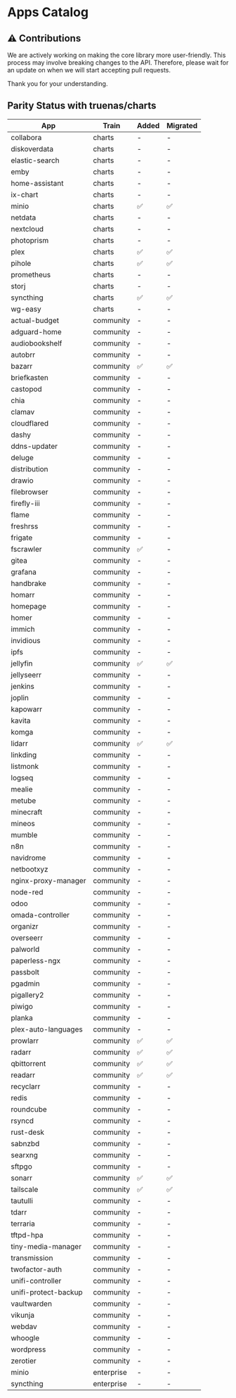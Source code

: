 # Apps Catalog


## ⚠️ **Contributions**

We are actively working on making the core library more user-friendly.
This process may involve breaking changes to the API.
Therefore, please wait for an update on when we will start accepting pull requests.

Thank you for your understanding.

## Parity Status with truenas/charts

| App                  | Train      | Added | Migrated |
| -------------------- | ---------- | ----- | -------- |
| collabora            | charts     | -     | -        |
| diskoverdata         | charts     | -     | -        |
| elastic-search       | charts     | -     | -        |
| emby                 | charts     | -     | -        |
| home-assistant       | charts     | -     | -        |
| ix-chart             | charts     | -     | -        |
| minio                | charts     | ✅    | ✅       |
| netdata              | charts     | -     | -        |
| nextcloud            | charts     | -     | -        |
| photoprism           | charts     | -     | -        |
| plex                 | charts     | ✅    | ✅       |
| pihole               | charts     | ✅    | ✅       |
| prometheus           | charts     | -     | -        |
| storj                | charts     | -     | -        |
| syncthing            | charts     | ✅    | ✅       |
| wg-easy              | charts     | -     | -        |
| actual-budget        | community  | -     | -        |
| adguard-home         | community  | -     | -        |
| audiobookshelf       | community  | -     | -        |
| autobrr              | community  | -     | -        |
| bazarr               | community  | ✅    | ✅       |
| briefkasten          | community  | -     | -        |
| castopod             | community  | -     | -        |
| chia                 | community  | -     | -        |
| clamav               | community  | -     | -        |
| cloudflared          | community  | -     | -        |
| dashy                | community  | -     | -        |
| ddns-updater         | community  | -     | -        |
| deluge               | community  | -     | -        |
| distribution         | community  | -     | -        |
| drawio               | community  | -     | -        |
| filebrowser          | community  | -     | -        |
| firefly-iii          | community  | -     | -        |
| flame                | community  | -     | -        |
| freshrss             | community  | -     | -        |
| frigate              | community  | -     | -        |
| fscrawler            | community  | ✅    | -        |
| gitea                | community  | -     | -        |
| grafana              | community  | -     | -        |
| handbrake            | community  | -     | -        |
| homarr               | community  | -     | -        |
| homepage             | community  | -     | -        |
| homer                | community  | -     | -        |
| immich               | community  | -     | -        |
| invidious            | community  | -     | -        |
| ipfs                 | community  | -     | -        |
| jellyfin             | community  | ✅    | ✅       |
| jellyseerr           | community  | -     | -        |
| jenkins              | community  | -     | -        |
| joplin               | community  | -     | -        |
| kapowarr             | community  | -     | -        |
| kavita               | community  | -     | -        |
| komga                | community  | -     | -        |
| lidarr               | community  | ✅    | ✅       |
| linkding             | community  | -     | -        |
| listmonk             | community  | -     | -        |
| logseq               | community  | -     | -        |
| mealie               | community  | -     | -        |
| metube               | community  | -     | -        |
| minecraft            | community  | -     | -        |
| mineos               | community  | -     | -        |
| mumble               | community  | -     | -        |
| n8n                  | community  | -     | -        |
| navidrome            | community  | -     | -        |
| netbootxyz           | community  | -     | -        |
| nginx-proxy-manager  | community  | -     | -        |
| node-red             | community  | -     | -        |
| odoo                 | community  | -     | -        |
| omada-controller     | community  | -     | -        |
| organizr             | community  | -     | -        |
| overseerr            | community  | -     | -        |
| palworld             | community  | -     | -        |
| paperless-ngx        | community  | -     | -        |
| passbolt             | community  | -     | -        |
| pgadmin              | community  | -     | -        |
| pigallery2           | community  | -     | -        |
| piwigo               | community  | -     | -        |
| planka               | community  | -     | -        |
| plex-auto-languages  | community  | -     | -        |
| prowlarr             | community  | ✅    | ✅       |
| radarr               | community  | ✅    | ✅       |
| qbittorrent          | community  | ✅    | ✅       |
| readarr              | community  | ✅    | ✅       |
| recyclarr            | community  | -     | -        |
| redis                | community  | -     | -        |
| roundcube            | community  | -     | -        |
| rsyncd               | community  | -     | -        |
| rust-desk            | community  | -     | -        |
| sabnzbd              | community  | -     | -        |
| searxng              | community  | -     | -        |
| sftpgo               | community  | -     | -        |
| sonarr               | community  | ✅    | ✅       |
| tailscale            | community  | ✅    | ✅       |
| tautulli             | community  | -     | -        |
| tdarr                | community  | -     | -        |
| terraria             | community  | -     | -        |
| tftpd-hpa            | community  | -     | -        |
| tiny-media-manager   | community  | -     | -        |
| transmission         | community  | -     | -        |
| twofactor-auth       | community  | -     | -        |
| unifi-controller     | community  | -     | -        |
| unifi-protect-backup | community  | -     | -        |
| vaultwarden          | community  | -     | -        |
| vikunja              | community  | -     | -        |
| webdav               | community  | -     | -        |
| whoogle              | community  | -     | -        |
| wordpress            | community  | -     | -        |
| zerotier             | community  | -     | -        |
| minio                | enterprise | -     | -        |
| syncthing            | enterprise | -     | -        |
